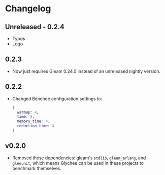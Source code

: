 # Changelog

## Unreleased - 0.2.4

- Typos
- Logo

## 0.2.3

- Now just requires Gleam 0.24.0 instead of an unreleased nightly version.

## 0.2.2

- Changed Benchee configuration settings to:

  ```elixir
  [
    warmup: 4,
    time: 8,
    memory_time: 4,
    reduction_time: 4
  ]
  ```

## v0.2.0

- Removed these dependencies: gleam's `stdlib`, `gleam_erlang`, and `gleeunit`,
  which means Glychee can be used in these projects to benchmark themselves.
